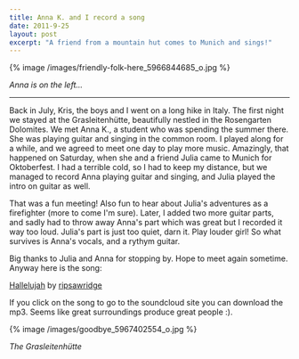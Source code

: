 ```yaml
---
title: Anna K. and I record a song
date: 2011-9-25
layout: post
excerpt: "A friend from a mountain hut comes to Munich and sings!"
---
```


{% image /images/friendly-folk-here_5966844685_o.jpg %}
  
_Anna is on the left..._
  
---
  
Back in July, Kris, the boys and I went on a long hike in Italy. The first
night we stayed at the Grasleitenhütte, beautifully nestled in the Rosengarten
Dolomites. We met Anna K., a student who was spending the summer there.
She was playing guitar and singing in the common room. I played along for
a while, and we agreed to meet one day to play more music. Amazingly, that
happened on Saturday, when she and a friend Julia came to Munich for Oktoberfest.
I had a terrible cold, so I had to keep my distance, but we managed to
record Anna playing guitar and singing, and Julia played the intro on guitar
as well.
  
  
That was a fun meeting! Also fun to hear about Julia's adventures as a
firefighter (more to come I'm sure). Later, I added two more guitar parts,
and sadly had to throw away Anna's part which was great but I recorded
it way too loud. Julia's part is just too quiet, darn it. Play louder girl!
So what survives is Anna's vocals, and a rythym guitar.

Big thanks to Julia and Anna for stopping by. Hope to meet again sometime.
Anyway here is the song:
  
  
  
[Hallelujah](http://soundcloud.com/ripsawridge/hallelujah) by [ripsawridge](http://soundcloud.com/ripsawridge)
  
  
If you click on the song to go to the soundcloud site you can download
the mp3. Seems like great surroundings produce great people :).
  
  
{% image /images/goodbye_5967402554_o.jpg %}
  
_The Grasleitenhütte_
